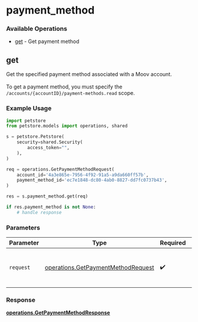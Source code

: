 # payment_method

### Available Operations

* [get](#get) - Get payment method

## get

Get the specified payment method associated with a Moov account. <br><br> To get a payment method, you must specify the `/accounts/{accountID}/payment-methods.read` scope.

### Example Usage

```python
import petstore
from petstore.models import operations, shared

s = petstore.Petstore(
    security=shared.Security(
        access_token="",
    ),
)

req = operations.GetPaymentMethodRequest(
    account_id='4a3e865e-7956-4f92-91a5-a9da660ff57b',
    payment_method_id='ec7e1848-dc80-4ab0-8827-dd7fc0737b43',
)

res = s.payment_method.get(req)

if res.payment_method is not None:
    # handle response
```

### Parameters

| Parameter                                                                                | Type                                                                                     | Required                                                                                 | Description                                                                              |
| ---------------------------------------------------------------------------------------- | ---------------------------------------------------------------------------------------- | ---------------------------------------------------------------------------------------- | ---------------------------------------------------------------------------------------- |
| `request`                                                                                | [operations.GetPaymentMethodRequest](../../models/operations/getpaymentmethodrequest.md) | :heavy_check_mark:                                                                       | The request object to use for the request.                                               |


### Response

**[operations.GetPaymentMethodResponse](../../models/operations/getpaymentmethodresponse.md)**

